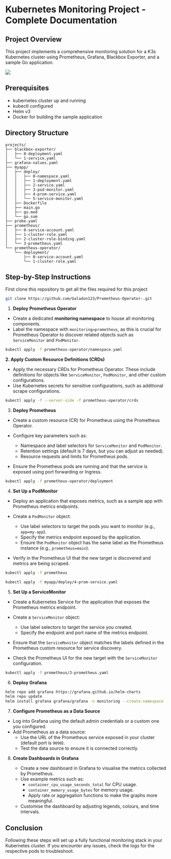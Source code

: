 # Kubernetes Monitoring Project - Complete Documentation

## Project Overview
This project implements a comprehensive monitoring solution for a K3s Kubernetes cluster using Prometheus, Grafana, Blackbox Exporter, and a sample Go application.

![](https://github.com/poridhiEng/poridhi-labs/raw/main/Poridhi%20Labs/Kubernetes%20Tasks/Prometheus%20Operator%20Kubernetes/images/Prometheus-operator-2.drawio.svg)

## Prerequisites
- kubernetes cluster up and running
- kubectl configured
- Helm v3
- Docker for building the sample application

## Directory Structure

```
projects/
├── blackbox-exporter/
│   ├── 0-deployment.yaml
│   └── 1-service.yaml
├── grafana-values.yaml
├── myapp/
│   ├── deploy/
│   │   ├── 0-namespace.yaml
│   │   ├── 1-deployment.yaml
│   │   ├── 2-service.yaml
│   │   ├── 3-pod-monitor.yaml
│   │   ├── 4-prom-service.yaml
│   │   └── 5-service-monitor.yaml
│   ├── Dockerfile
│   ├── main.go
│   ├── go.mod
│   └── go.sum
├── probe.yaml
├── prometheus/
│   ├── 0-service-account.yaml
│   ├── 1-cluster-role.yaml
│   ├── 2-cluster-role-binding.yaml
│   └── 3-prometheus.yaml
└── prometheus-operator/
    └── deployment/
        ├── 0-service-account.yaml
        └── 1-cluster-role.yaml
```

## Step-by-Step Instructions

First clone this repository to get all the files required for this project

```sh
git clone https://github.com/Galadon123/Prometheus-Operator-.git
```
1. **Deploy Prometheus Operator**

- Create a dedicated **monitoring namespace** to house all monitoring components.
- Label the namespace with `monitoring=prometheus`, as this is crucial for Prometheus Operator to discover related objects such as `ServiceMonitor` and `PodMonitor`.


```bash
kubectl apply -f prometheus-operator/namespace.yaml
```

**2. Apply Custom Resource Definitions (CRDs)**

- Apply the necessary CRDs for Prometheus Operator. These include definitions for objects like `ServiceMonitor`, `PodMonitor`, and other custom configurations.
- Use Kubernetes secrets for sensitive configurations, such as additional scrape configurations.

```sh
kubectl apply -f --server-side -f prometheus-operator/crds
```

3. **Deploy Prometheus**

- Create a custom resource (CR) for Prometheus using the Prometheus Operator.
- Configure key parameters such as:
    - Namespace and label selectors for `ServiceMonitor` and `PodMonitor`.
    - Retention settings (default is 7 days, but you can adjust as needed).
    - Resource requests and limits for Prometheus pods.

- Ensure the Prometheus pods are running and that the service is exposed using port forwarding or Ingress.

```sh
kubectl apply -f prometheus-operator/deployment
```

4. **Set Up a PodMonitor**

- Deploy an application that exposes metrics, such as a sample app with Prometheus metrics endpoints.
- Create a `PodMonitor` object:
    - Use label selectors to target the pods you want to monitor (e.g., `app=my-app`).
    - Specify the metrics endpoint exposed by the application.
    - Ensure the `PodMonitor` object has the same label as the Prometheus instance (e.g., `prometheus=main`).

- Verify in the Prometheus UI that the new target is discovered and metrics are being scraped.

```sh
kubectl apply -f prometheus
```

```sh
kubectl apply -f myapp/deploy/4-prom-service.yaml
```

5. **Set Up a ServiceMonitor**

- Create a Kubernetes Service for the application that exposes the Prometheus metrics endpoint.
- Create a `ServiceMonitor` object:
    - Use label selectors to target the service you created.
    - Specify the endpoint and port name of the metrics endpoint.

- Ensure that the `ServiceMonitor` object matches the labels defined in the Prometheus custom resource for service discovery.

- Check the Prometheus UI for the new target with the `ServiceMonitor` configuration.

```sh
kubectl apply -f prometheus/3-prometheus.yaml
```

6. **Deploy Grafana**

```sh
helm repo add grafana https://grafana.github.io/helm-charts
helm repo update
helm install grafana grafana/grafana -n monitoring --create-namespace
```

7. **Configure Prometheus as a Data Source**

- Log into Grafana using the default admin credentials or a custom one you configured.
- Add Prometheus as a data source:
    - Use the URL of the Prometheus service exposed in your cluster (default port is `9090`).
    - Test the data source to ensure it is connected correctly.


8. **Create Dashboards in Grafana**

   - Create a new dashboard in Grafana to visualise the metrics collected by Prometheus.
   - Use example metrics such as:
     - `container_cpu_usage_seconds_total` for CPU usage.
     - `container_memory_usage_bytes` for memory usage.
     - Apply rate or aggregation functions to make the graphs more meaningful.
   - Customise the dashboard by adjusting legends, colours, and time intervals.


## Conclusion
Following these steps will set up a fully functional monitoring stack in your Kubernetes cluster. If you encounter any issues, check the logs for the respective pods to troubleshoot.






